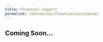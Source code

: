 ```yaml
---
title: Financial Support
permalink: /advisories/financialassistance/
---
```


## **Coming Soon...**
